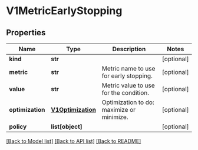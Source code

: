 # V1MetricEarlyStopping

## Properties
Name | Type | Description | Notes
------------ | ------------- | ------------- | -------------
**kind** | **str** |  | [optional] 
**metric** | **str** | Metric name to use for early stopping. | [optional] 
**value** | **str** | Metric value to use for the condition. | [optional] 
**optimization** | [**V1Optimization**](V1Optimization.md) | Optimization to do: maximize or minimize. | [optional] 
**policy** | **list[object]** |  | [optional] 

[[Back to Model list]](../README.md#documentation-for-models) [[Back to API list]](../README.md#documentation-for-api-endpoints) [[Back to README]](../README.md)


